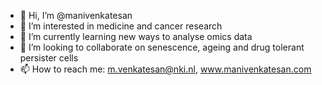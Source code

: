 - 👋 Hi, I’m @manivenkatesan
- 👀 I’m interested in medicine and cancer research
- 🌱 I’m currently learning new ways to analyse omics data
- 💞️ I’m looking to collaborate on senescence, ageing and drug tolerant persister cells 
- 📫 How to reach me: m.venkatesan@nki.nl, www.manivenkatesan.com

<!---
manivenkatesan/manivenkatesan is a ✨ special ✨ repository because its `README.md` (this file) appears on your GitHub profile.
You can click the Preview link to take a look at your changes.
--->
